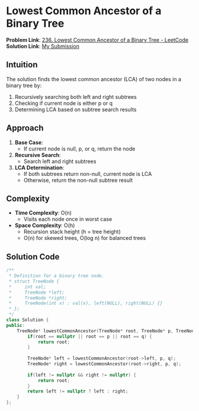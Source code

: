 # Lowest Common Ancestor of a Binary Tree

**Problem Link**: [236. Lowest Common Ancestor of a Binary Tree - LeetCode](https://leetcode.com/problems/lowest-common-ancestor-of-a-binary-tree/)  
**Solution Link**: [My Submission](https://leetcode.com/problems/lowest-common-ancestor-of-a-binary-tree/submissions/1639565968)

## Intuition
The solution finds the lowest common ancestor (LCA) of two nodes in a binary tree by:
1. Recursively searching both left and right subtrees
2. Checking if current node is either p or q
3. Determining LCA based on subtree search results

## Approach
1. **Base Case**:
   - If current node is null, p, or q, return the node
2. **Recursive Search**:
   - Search left and right subtrees
3. **LCA Determination**:
   - If both subtrees return non-null, current node is LCA
   - Otherwise, return the non-null subtree result

## Complexity
- **Time Complexity**: O(n)  
  - Visits each node once in worst case
- **Space Complexity**: O(h)  
  - Recursion stack height (h = tree height)
  - O(n) for skewed trees, O(log n) for balanced trees

## Solution Code
```cpp
/**
 * Definition for a binary tree node.
 * struct TreeNode {
 *     int val;
 *     TreeNode *left;
 *     TreeNode *right;
 *     TreeNode(int x) : val(x), left(NULL), right(NULL) {}
 * };
 */
class Solution {
public:
    TreeNode* lowestCommonAncestor(TreeNode* root, TreeNode* p, TreeNode* q) {
        if(root == nullptr || root == p || root == q) {
            return root;
        }
        
        TreeNode* left = lowestCommonAncestor(root->left, p, q);
        TreeNode* right = lowestCommonAncestor(root->right, p, q);
        
        if(left != nullptr && right != nullptr) {
            return root;
        }
        return left != nullptr ? left : right;
    }
};
